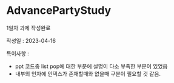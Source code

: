 # AdvancePartyStudy

1일차 과제 작성완료

작성일 : 2023-04-16

특이사항 : 
 - ppt 코드중 list pop에 대한 부분에 설명이 다소 부족한 부분이 있었음
 - 내부의 인자에 인덱스가 존재할때와 없을때 구분이 필요할 것 같음.

